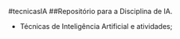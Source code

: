 #tecnicasIA
##Repositório para a Disciplina de IA.

* Técnicas de Inteligência Artificial e atividades;
